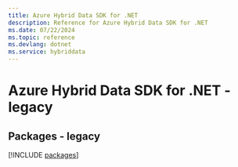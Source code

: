 ```yaml
---
title: Azure Hybrid Data SDK for .NET
description: Reference for Azure Hybrid Data SDK for .NET
ms.date: 07/22/2024
ms.topic: reference
ms.devlang: dotnet
ms.service: hybriddata
---
```

# Azure Hybrid Data SDK for .NET - legacy
## Packages - legacy
[!INCLUDE [packages](hybrid-data-index.md)]